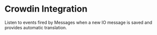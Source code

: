 # Crowdin Integration

Listen to events fired by Messages when a new IO message is saved and provides automatic translation.
